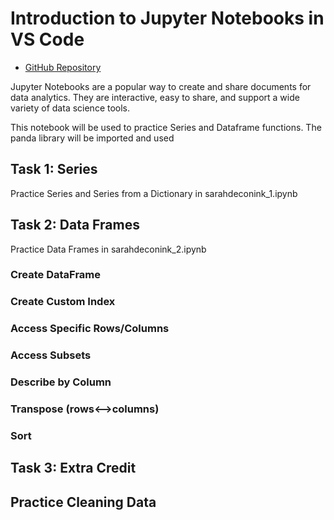 # Introduction to Jupyter Notebooks in VS Code

- [GitHub Repository](https://github.com/Sarah566092/datafun-04-notebooks)

Jupyter Notebooks are a popular way to create and share documents for data analytics. They are interactive, easy to share, and support a wide variety of data science tools.

This notebook will be used to practice Series and Dataframe functions. The panda library will be imported and used

## Task 1: Series

Practice Series and Series from a Dictionary in sarahdeconink_1.ipynb

## Task 2: Data Frames

Practice Data Frames in sarahdeconink_2.ipynb

### Create DataFrame
### Create Custom Index
### Access Specific Rows/Columns
### Access Subsets
### Describe by Column
### Transpose (rows<-->columns)
### Sort

## Task 3: Extra Credit

Practice Cleaning Data
-----
